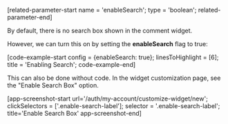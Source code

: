 [related-parameter-start name = 'enableSearch'; type = 'boolean'; related-parameter-end]

By default, there is no search box shown in the comment widget.

However, we can turn this on by setting the **enableSearch** flag to true:

[code-example-start config = {enableSearch: true}; linesToHighlight = [6]; title = 'Enabling Search'; code-example-end]

This can also be done without code. In the widget customization page, see the "Enable Search Box" option.

[app-screenshot-start url='/auth/my-account/customize-widget/new'; clickSelectors = ['.enable-search-label']; selector = '.enable-search-label'; title='Enable Search Box' app-screenshot-end]

